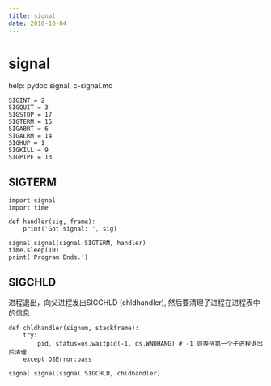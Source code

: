 ```yaml
---
title: signal
date: 2018-10-04
---
```

# signal
help: pydoc signal, c-signal.md

    SIGINT = 2
    SIGQUIT = 3
    SIGSTOP = 17
    SIGTERM = 15
    SIGABRT = 6
    SIGALRM = 14
    SIGHUP = 1
    SIGKILL = 9
    SIGPIPE = 13

## SIGTERM
```
import signal
import time

def handler(sig, frame):
    print('Got signal: ', sig)

signal.signal(signal.SIGTERM, handler)
time.sleep(10)
print('Program Ends.')
```
## SIGCHLD
进程退出，向父进程发出SIGCHLD (chldhandler), 然后要清理子进程在进程表中的信息
```
def chldhandler(signum, stackframe):
    try:
        pid, status=os.waitpid(-1, os.WNOHANG) # -1 则等待第一个子进程退出后清理，
    except OSError:pass

signal.signal(signal.SIGCHLD, chldhandler)
```